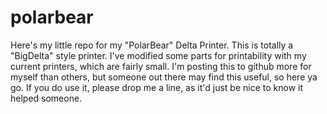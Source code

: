 # polarbear
Here's my little repo for my "PolarBear" Delta Printer. This is totally a "BigDelta" style printer. I've modified some parts for printability with my current printers, which are fairly small. I'm posting this to github more for myself than others, but someone out there may find this useful, so here ya go. If you do use it, please drop me a line, as it'd just be nice to know it helped someone.
